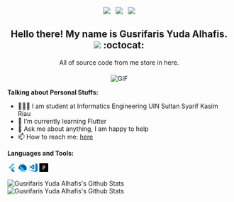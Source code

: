 <p align='center'>
<a href="https://twitter.com/gusrifarisyudaa"><img height="30" src="https://github.com/stephenajulu/WaylonWalker/blob/main/icon/twitter.png?raw=true"></a>&nbsp;&nbsp;
<a href="https://instagram.com/gusrifarisyudaalhafis"><img height="30" src="https://github.com/stephenajulu/WaylonWalker/blob/main/icon/instagram.jpg?raw=true"></a>&nbsp;&nbsp;
<a href="https://www.linkedin.com/in/gusrifarisyudaalhafis"><img height="30" src="https://github.com/stephenajulu/WaylonWalker/blob/main/icon/linkedin.png?raw=true"></a>
</p>

<h2 align="center">Hello there! My name is Gusrifaris Yuda Alhafis. <img src="https://github.com/TheDudeThatCode/TheDudeThatCode/blob/master/Assets/Hi.gif" width="29px"> :octocat:</h2>
<p align="center">All of source code from me store in here.</p>

<p align="center">
<img align="middle" alt="GIF" src="https://media.giphy.com/media/836HiJc7pgzy8iNXCn/giphy.gif" />
</p>


**Talking about Personal Stuffs:**

- 👨🏻‍💻 I am student at Informatics Engineering UIN Sultan Syarif Kasim Riau
- 🌱 I’m currently learning Flutter
- 💬 Ask me about anything, I am happy to help
- 📫 How to reach me: [here](https://ini.space/afis)


**Languages and Tools:**  

<code><img height="20" src="https://raw.githubusercontent.com/github/explore/80688e429a7d4ef2fca1e82350fe8e3517d3494d/topics/flutter/flutter.png"></code>
<code><img height="20" src="https://raw.githubusercontent.com/github/explore/80688e429a7d4ef2fca1e82350fe8e3517d3494d/topics/dart/dart.png"></code>
<code><img height="20" src="https://raw.githubusercontent.com/github/explore/80688e429a7d4ef2fca1e82350fe8e3517d3494d/topics/visual-studio-code/visual-studio-code.png"></code>
<code><img height="20" src="https://raw.githubusercontent.com/github/explore/05d0f0dfceafd861bdf2b53559399dae7b2e2d8b/topics/figma/figma.png"></code>

![Gusrifaris Yuda Alhafis's Github Stats](https://github-readme-stats.anuraghazra1.vercel.app/api?username=GusrifarisYudaAlhafis&show_icons=true&include_all_commits=true&theme=algolia)
![Gusrifaris Yuda Alhafis's Github Stats](https://github-readme-stats.anuraghazra1.vercel.app/api/top-langs/?username=GusrifarisYudaAlhafis&layout=compact&theme=algolia)
<!-- ![Gusrifaris Yuda Alhafis's Github Stats](https://github-readme-stats.anuraghazra1.vercel.app/api/pin/?username=GusrifarisYudaAlhafis&repo=SIG&theme=algolia)--> 
